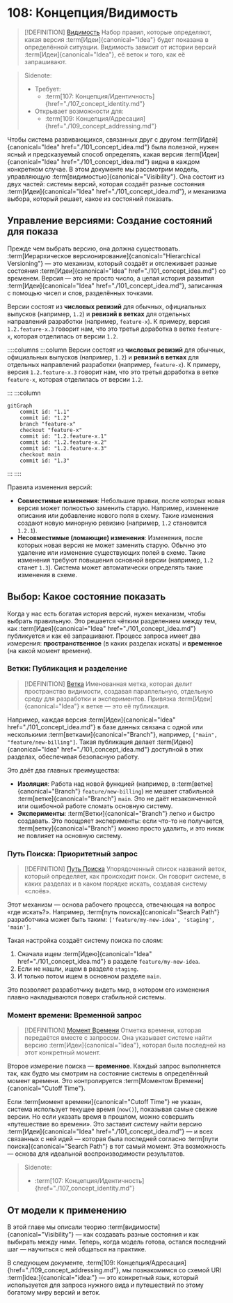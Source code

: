 # 108: Концепция/Видимость

> [!DEFINITION] [Видимость](./000_glossary.md)
> Набор правил, которые определяют, какая версия :term[Идеи]{canonical="Idea"} будет показана в определённой ситуации. Видимость зависит от истории версий :term[Идеи]{canonical="Idea"}, её веток и того, как её запрашивают.

> Sidenote:
> - Требует:
>   - :term[107: Концепция/Идентичность]{href="./107_concept_identity.md"}
> - Открывает возможности для:
>   - :term[109: Концепция/Адресация]{href="./109_concept_addressing.md"}

Чтобы система развивающихся, связанных друг с другом :term[Идей]{canonical="Idea" href="./101_concept_idea.md"} была полезной, нужен ясный и предсказуемый способ определять, какая версия :term[Идеи]{canonical="Idea" href="./101_concept_idea.md"} видна в каждом конкретном случае. В этом документе мы рассмотрим модель, управляющую :term[видимостью]{canonical="Visibility"}. Она состоит из двух частей: системы версий, которая создаёт разные состояния :term[Идеи]{canonical="Idea" href="./101_concept_idea.md"}, и механизма выбора, который решает, какое из состояний показать.

## Управление версиями: Создание состояний для показа

Прежде чем выбрать версию, она должна существовать. :term[Иерархическое версионирование]{canonical="Hierarchical Versioning"} — это механизм, который создаёт и отслеживает разные состояния :term[Идеи]{canonical="Idea" href="./101_concept_idea.md"} со временем. Версия — это не просто число, а целая история развития :term[Идеи]{canonical="Idea" href="./101_concept_idea.md"}, записанная с помощью чисел и слов, разделённых точками.

Версии состоят из **числовых ревизий** для обычных, официальных выпусков (например, `1.2`) и **ревизий в ветках** для отдельных направлений разработки (например, `feature-x`). К примеру, версия `1.2.feature-x.3` говорит нам, что это третья доработка в ветке `feature-x`, которая отделилась от версии `1.2`.

::::columns
:::column
Версии состоят из **числовых ревизий** для обычных, официальных выпусков (например, `1.2`) и **ревизий в ветках** для отдельных направлений разработки (например, `feature-x`). К примеру, версия `1.2.feature-x.3` говорит нам, что это третья доработка в ветке `feature-x`, которая отделилась от версии `1.2`.

:::
:::column

```mermaid
gitGraph
    commit id: "1.1"
    commit id: "1.2"
    branch "feature-x"
    checkout "feature-x"
    commit id: "1.2.feature-x.1"
    commit id: "1.2.feature-x.2"
    commit id: "1.2.feature-x.3"
    checkout main
    commit id: "1.3"
```

:::
::::

Правила изменения версий:

- **Совместимые изменения**: Небольшие правки, после которых новая версия может полностью заменить старую. Например, изменение описания или добавление нового поля в схему. Такие изменения создают новую минорную ревизию (например, `1.2` становится `1.2.1`).
- **Несовместимые (ломающие) изменения**: Изменения, после которых новая версия не может заменить старую. Обычно это удаление или изменение существующих полей в схеме. Такие изменения требуют повышения основной версии (например, `1.2` станет `1.3`). Система может автоматически определять такие изменения в схеме.

## Выбор: Какое состояние показать

Когда у нас есть богатая история версий, нужен механизм, чтобы выбрать правильную. Это решается чётким разделением между тем, как :term[Идея]{canonical="Idea" href="./101_concept_idea.md"} публикуется и как её запрашивают. Процесс запроса имеет два измерения: **пространственное** (в каких разделах искать) и **временное** (на какой момент времени).

### Ветки: Публикация и разделение

> [!DEFINITION] [Ветка](./000_glossary.md)
> Именованная метка, которая делит пространство видимости, создавая параллельную, отдельную среду для разработки и экспериментов. Привязка :term[Идеи]{canonical="Idea"} к ветке — это её публикация.

Например, каждая версия :term[Идеи]{canonical="Idea" href="./101_concept_idea.md"} в базе данных связана с одной или несколькими :term[ветками]{canonical="Branch"}, например, `["main", "feature/new-billing"]`. Такая публикация делает :term[Идею]{canonical="Idea" href="./101_concept_idea.md"} доступной в этих разделах, обеспечивая безопасную работу.

Это даёт два главных преимущества:

- **Изоляция**: Работа над новой функцией (например, в :term[ветке]{canonical="Branch"} `feature/new-billing`) не мешает стабильной :term[ветке]{canonical="Branch"} `main`. Это не даёт незаконченной или ошибочной работе сломать основную систему.
- **Эксперименты**: :term[Ветки]{canonical="Branch"} легко и быстро создавать. Это поощряет эксперименты: если что-то не получается, :term[ветку]{canonical="Branch"} можно просто удалить, и это никак не повлияет на основную систему.

### Путь Поиска: Приоритетный запрос

> [!DEFINITION] [Путь Поиска](./000_glossary.md)
> Упорядоченный список названий веток, который определяет, как происходит поиск. Он говорит системе, в каких разделах и в каком порядке искать, создавая систему «слоёв».

Этот механизм — основа рабочего процесса, отвечающая на вопрос «где искать?». Например, :term[путь поиска]{canonical="Search Path"} разработчика может быть таким: `['feature/my-new-idea', 'staging', 'main']`.

Такая настройка создаёт систему поиска по слоям:

1.  Сначала ищем :term[Идею]{canonical="Idea" href="./101_concept_idea.md"} в разделе `feature/my-new-idea`.
2.  Если не нашли, ищем в разделе `staging`.
3.  И только потом ищем в основном разделе `main`.

Это позволяет разработчику видеть мир, в котором его изменения плавно накладываются поверх стабильной системы.

### Момент времени: Временной запрос

> [!DEFINITION] [Момент Времени](./000_glossary.md)
> Отметка времени, которая передаётся вместе с запросом. Она указывает системе найти версию :term[Идеи]{canonical="Idea"}, которая была последней на этот конкретный момент.

Второе измерение поиска — **временное**. Каждый запрос выполняется так, как будто мы смотрим на состояние системы в определённый момент времени. Это контролируется :term[Моментом Времени]{canonical="Cutoff Time"}.

Если :term[момент времени]{canonical="Cutoff Time"} не указан, система использует текущее время (`now()`), показывая самые свежие версии. Но если указать время в прошлом, можно совершить «путешествие во времени». Это заставит систему найти версию :term[Идеи]{canonical="Idea" href="./101_concept_idea.md"} — и всех связанных с ней идей — которая была последней согласно :term[пути поиска]{canonical="Search Path"} в тот самый момент. Эта возможность — основа для идеальной воспроизводимости результатов.

> Sidenote:
> - :term[107: Концепция/Идентичность]{href="./107_concept_identity.md"}

## От модели к применению

В этой главе мы описали теорию :term[видимости]{canonical="Visibility"} — как создавать разные состояния и как выбирать между ними. Теперь, когда модель готова, остался последний шаг — научиться с ней общаться на практике.

В следующем документе, :term[109: Концепция/Адресация]{href="./109_concept_addressing.md"}, мы познакомимся со схемой URI :term[idea:]{canonical="idea:"} — это конкретный язык, который используется для запроса нужного вида и путешествий по этому богатому миру версий и веток.
